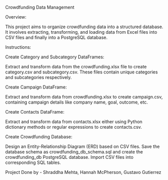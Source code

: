 Crowdfunding Data Management

Overview:

This project aims to organize crowdfunding data into a structured database. It involves extracting, transforming, and loading data from Excel files into CSV files and finally into a PostgreSQL database.

Instructions:

Create Category and Subcategory DataFrames: 

Extract and transform data from the crowdfunding.xlsx file to create category.csv and subcategory.csv. These files contain unique categories and subcategories respectively.

Create Campaign DataFrame: 

Extract and transform data from crowdfunding.xlsx to create campaign.csv, containing campaign details like company name, goal, outcome, etc.

Create Contacts DataFrame: 

Extract and transform data from contacts.xlsx either using Python dictionary methods or regular expressions to create contacts.csv.

Create Crowdfunding Database: 

Design an Entity-Relationship Diagram (ERD) based on CSV files. Save the database schema as crowdfunding_db_schema.sql and create the crowdfunding_db PostgreSQL database. Import CSV files into corresponding SQL tables.

Project Done by -
Shraddha Mehta,
Hannah McPherson,
Gustavo Gutierrez
